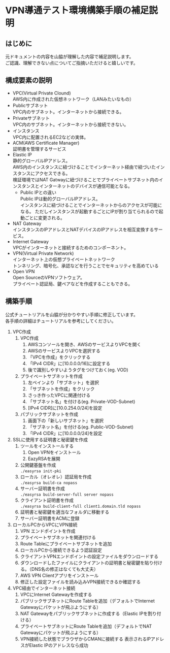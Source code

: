 # VPN導通テスト環境構築手順の補足説明

## はじめに

元ドキュメントの内容を山脇が理解した内容で補足説明します。  
ご認識、理解できない点についてご指摘いただけると嬉しいです。

## 構成要素の説明

* VPC(Virtual Private Clound)  
  AWS内に作成された仮想ネットワーク（LANみたいなもの）
* Publicサブネット  
  VPC内のサブネット。インターネットから接続できる。
* Privateサブネット  
  VPC内のサブネット。インターネットから接続できない。
* インスタンス  
  VPC内に配置されるEC2などの実体。
* ACM(AWS Certificate Manager)  
  証明書を管理するサービス
* Elastic IP  
  静的グローバルIPアドレス。  
  AWS内のインスタンスに紐づけることでインターネット経由で紐づいたインスタンスにアクセスできる。  
  検証環境ではNAT Gatwayに紐づけることでプライベートサブネット内のインスタンスとインターネットのデバイスが通信可能となる。  
  - Public IPとの違い  
    Public IPは動的グローバルIPアドレス。  
    インスタンスに紐づけることでインターネットからのアクセスが可能になる。
  ただしインスタンスが起動するごとにIPが割り当てられるので起動ごとに変更される。
* NAT Gateway  
  インスタンスのIPアドレスとNATデバイスのIPアドレスを相互変換するサービス。
* Internet Gateway  
  VPCがインターネットと接続するためのコンポーネント。
* VPN(Virtual Private Network)  
  インターネット上の仮想プライベートネットワーク  
  トンネリング、暗号化、承認などを行うことでセキュリティを高めている  
* Open VPN  
  Open SourceのVPNソフトウェア。  
  プライベート認証局、鍵ペアなどを作成することもできる。
　
## 構築手順

公式チュートリアルを山脇が分かりやすい手順に修正しています。  
各手順の詳細はチュートリアルを参考にしてください。  

1. VPC作成
   1. VPC作成
      1. AWSコンソールを開き、AWSのサービスよりVPCを開く
      2. AWSのサービスよりVPCを選択する
      3. 「VPCを作成」をクリックする
      4. 「IPv4 CIDR」に[10.0.0.0/16]に設定する
      5. 後で識別しやすいようタグをつけておく(eg. VOD)
   2. プライベートサブネットを作成
      1. 左ペインより「サブネット」を選択
      2. 「サブネットを作成」をクリック
      3. さっき作ったVPCに関連付ける
      4. 「サブネット名」を付ける(eg. Private-VOD-Subnet)
      5. [IPv4 CIDR]に[10.0.254.0/24]を設定
   3. パブリックサブネットを作成
      1. 画面下の「新しいサブネット」を選択
      2. 「サブネット名」を付ける(eg. Public-VOD-Subnet)
      3. 「IPv4 CIDR」に[10.0.0.0/24]を設定
1. SSLに使用する証明書と秘密鍵を作成
   1. ツールをインストールする
      1. Open VPNをインストール
      2. EazyRSAを展開
   2. 公開鍵基盤を作成  
   ```./easyrsa init-pki```
   1. ローカル（オレオレ）認証局を作成  
   ```./easyrsa build-ca nopass```
   1. サーバー証明書を作成  
   ```./easyrsa build-server-full server nopass```
   1. クライアント証明書を作成  
   ```./easyrsa build-client-full client1.domain.tld nopass```
   1. 証明書と秘密鍵を適当なフォルダに移動する  
   2. サーバー証明書をACMに登録
1. ローカルPCからVPCにVPN接続
   1. VPN エンドポイントを作成
   2. プライベートサブネットを関連付ける
   3. Route Tableにプライベートサブネットを追加
   4. ローカルPCから接続できるよう認証設定
   5. クライアントVPNエンドポイントの設定ファイルをダウンロードする
   6. ダウンロードしたファイルにクライアントの証明書と秘密鍵を貼り付ける。（DNS名の修正はなくても大丈夫）
   7. AWS VPN Clientアプリをインストール
   8. 修正した設定ファイルを読み込みVPN接続できるか確認する
1. VPC経由でインターネット接続
   1. VPCにInternet Gatewayを作成する
   2. パブリックサブネットにRoute Tableを追加（デフォルトでInternet Gatewayにパケットが飛ぶようにする）
   3. NAT Gatewayをパブリックサブネットに作成する（Elastic IPを割り付ける）
   2. プライベートサブネットにRoute Tableを追加（デフォルトでNAT Gatewayにパケットが飛ぶようにする）
   1. VPN接続した状態でブラウザからCMANに接続する
   表示されるIPアドレスがElastic IPのアドレスなら成功

   